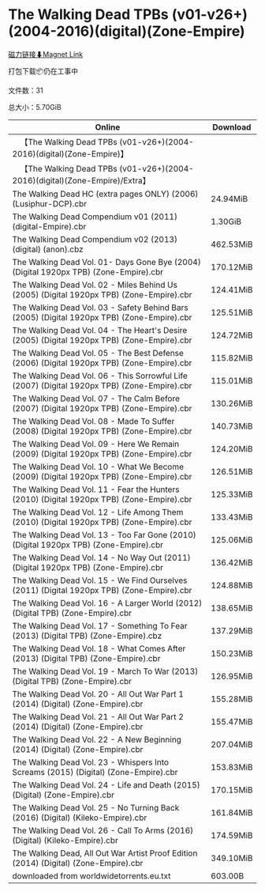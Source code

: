 # The Walking Dead TPBs (v01-v26+)(2004-2016)(digital)(Zone-Empire)

[磁力链接⬇Magnet Link](magnet:?xt=urn:btih:d251fd279c0fe6bba1429496ccb373c6cfbf8d6b&dn=The%20Walking%20Dead%20TPBs%20%28v01-v26%2B%29%282004-2016%29%28digital%29%28Zone-Empire%29)

打包下载📦仍在工事中

文件数：31

总大小：5.70GiB

Online | Download
--- | ---
&emsp;【The Walking Dead TPBs (v01-v26+)(2004-2016)(digital)(Zone-Empire)】 | 
&emsp;【The Walking Dead TPBs (v01-v26+)(2004-2016)(digital)(Zone-Empire)/Extra】 | 
The Walking Dead HC (extra pages ONLY) (2006) (Lusiphur-DCP).cbr | 24.94MiB
The Walking Dead Compendium v01 (2011) (digital-Empire).cbr | 1.30GiB
The Walking Dead Compendium v02 (2013) (digital) (anon).cbz | 462.53MiB
The Walking Dead Vol. 01- Days Gone Bye (2004) (Digital 1920px TPB) (Zone-Empire).cbr | 170.12MiB
The Walking Dead Vol. 02 - Miles Behind Us (2005) (Digital 1920px TPB) (Zone-Empire).cbr | 124.41MiB
The Walking Dead Vol. 03 - Safety Behind Bars (2005) (Digital 1920px TPB) (Zone-Empire).cbr | 125.51MiB
The Walking Dead Vol. 04 - The Heart's Desire (2005) (Digital 1920px TPB) (Zone-Empire).cbr | 124.72MiB
The Walking Dead Vol. 05 - The Best Defense (2006) (Digital 1920px TPB) (Zone-Empire).cbr | 115.82MiB
The Walking Dead Vol. 06 - This Sorrowful Life (2007) (Digital 1920px TPB) (Zone-Empire).cbr | 115.01MiB
The Walking Dead Vol. 07 - The Calm Before (2007) (Digital 1920px TPB) (Zone-Empire).cbr | 130.26MiB
The Walking Dead Vol. 08 - Made To Suffer (2008) (Digital 1920px TPB) (Zone-Empire).cbr | 140.73MiB
The Walking Dead Vol. 09 - Here We Remain (2009) (Digital 1920px TPB) (Zone-Empire).cbr | 124.20MiB
The Walking Dead Vol. 10 - What We Become (2009) (Digital 1920px TPB) (Zone-Empire).cbr | 126.51MiB
The Walking Dead Vol. 11 - Fear the Hunters (2010) (Digital 1920px TPB) (Zone-Empire).cbr | 125.33MiB
The Walking Dead Vol. 12 - Life Among Them (2010) (Digital 1920px TPB) (Zone-Empire).cbr | 133.43MiB
The Walking Dead Vol. 13 - Too Far Gone (2010) (Digital 1920px TPB) (Zone-Empire).cbr | 125.06MiB
The Walking Dead Vol. 14 - No Way Out (2011) (Digital 1920px TPB) (Zone-Empire).cbr | 136.42MiB
The Walking Dead Vol. 15 - We Find Ourselves (2011) (Digital 1920px TPB) (Zone-Empire).cbr | 124.88MiB
The Walking Dead Vol. 16 - A Larger World (2012) (Digital TPB) (Zone-Empire).cbr | 138.65MiB
The Walking Dead Vol. 17 - Something To Fear (2013) (Digital TPB) (Zone-Empire).cbz | 137.29MiB
The Walking Dead Vol. 18 - What Comes After (2013) (Digital TPB) (Zone-Empire).cbr | 150.23MiB
The Walking Dead Vol. 19 - March To War (2013) (Digital TPB) (Zone-Empire).cbr | 126.95MiB
The Walking Dead Vol. 20 - All Out War Part 1 (2014) (Digital) (Zone-Empire).cbr | 155.28MiB
The Walking Dead Vol. 21 - All Out War Part 2 (2014) (Digital) (Zone-Empire).cbr | 155.47MiB
The Walking Dead Vol. 22 - A New Beginning (2014) (Digital) (Zone-Empire).cbr | 207.04MiB
The Walking Dead Vol. 23 - Whispers Into Screams (2015) (Digital) (Zone-Empire).cbr | 153.83MiB
The Walking Dead Vol. 24 - Life and Death (2015) (Digital) (Zone-Empire).cbr | 170.15MiB
The Walking Dead Vol. 25 - No Turning Back (2016) (Digital) (Kileko-Empire).cbr | 161.84MiB
The Walking Dead Vol. 26 - Call To Arms (2016) (Digital) (Kileko-Empire).cbr | 174.59MiB
The Walking Dead, All Out War Artist Proof Edition (2014) (Digital) (Zone-Empire).cbr | 349.10MiB
downloaded from worldwidetorrents.eu.txt | 603.00B
